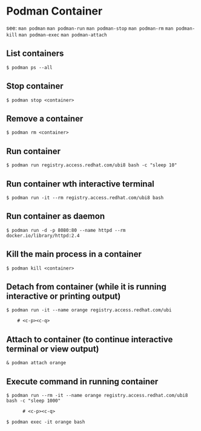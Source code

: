 # Podman Container

see:
`man podman`
`man podman-run`
`man podman-stop`
`man podman-rm`
`man podman-kill`
`man podman-exec`
`man podman-attach`


## List containers
```
$ podman ps --all
```

## Stop container
```
$ podman stop <container>
```

## Remove a container
```
$ podman rm <container>
```

## Run container
```
$ podman run registry.access.redhat.com/ubi8 bash -c "sleep 10"
```

## Run container wth interactive terminal
```
$ podman run -it --rm registry.access.redhat.com/ubi8 bash
```

## Run container as daemon
```
$ podman run -d -p 8080:80 --name httpd --rm docker.io/library/httpd:2.4
```

## Kill the main process in a container
```
$ podman kill <container>
```

## Detach from container (while it is running interactive or printing output)
```
$ podman run -it --name orange registry.access.redhat.com/ubi
  
    # <c-p><c-q>
```

## Attach to container (to continue interactive terminal or view output)
```
& podman attach orange
```

## Execute command in running container
```
$ podman run --rm -it --name orange registry.access.redhat.com/ubi8 bash -c "sleep 1000"
  
      # <c-p><c-q>
      
$ podman exec -it orange bash
```
